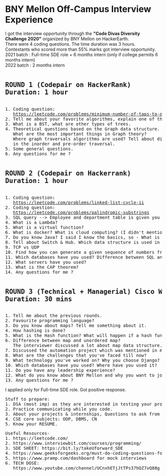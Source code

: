 <h1>BNY Mellon Off-Campus Interview Experience</h1> 
I got the interview opportunity through the <b>"Code Divas Diversity Challenge 2020"</b> organized by BNY Mellon on HackerEarth.<br>
There were 4 coding questions. The time duration was 3 hours.<br>Contestants who scored more than 55% marks got interview opportunity.<br>2021 batch : Full-time SDE role + 6 months intern (only if college permits 6 months intern)<br>2022 batch : 2 months intern
<pre>
<h2>ROUND 1 (Codepair on HackerRank) <br>Duration: 1 hour </h2>
1. Coding question: 
   <a href="https://leetcode.com/problems/minimum-number-of-taps-to-open-to-water-a-garden/">https://leetcode.com/problems/minimum-number-of-taps-to-open-to-water-a-garden/</a>
2. Tell me about your favorite algorithms, explain one of them, and write the code for the same.
3. What is a BST, what are other types of trees.
4. Theoretical questions based on the Graph data structure. 
   What are the most important things in Graph theory?
   Where graph traversals algorithms are used? Tell about different traversal algorithms and write the order of printing of nodes 
   in the inorder and pre-order traversal.
5. Some general questions.
6. Any questions for me ?
</pre>
<pre>
<h2>ROUND 2 (Codepair on Hackerrank)<br>Duration: 1 hour</h2>
1. Coding question: 
   <a href="https://leetcode.com/problems/linked-list-cycle-ii">https://leetcode.com/problems/linked-list-cycle-ii</a>
2. Coding question:
   <a href="https://leetcode.com/problems/palindromic-substrings">https://leetcode.com/problems/palindromic-substrings</a>
3. SQL query --> Employee and department table is given you need to find the salary of employees in each department
4. What is a Lambda?
5. What is a virtual function?
6. What is docker? What is cloud computing? (I didn't mention these in my resume)
7. Do you know Java? I said I know the basics, so - What is the entry point of a code in Java? Tell the syntax? Why main is static?
8. Tell about Switch & Hub. Which data structure is used in switches?
9. TCP vs UDP
10. Find how you can generate a given sequence of numbers from the BST shown on the whiteboard.
11. Which databases have you used? Difference between SQL and NoSQL.
12. What servers have you used?
13. What is the CAP theorem?
14. Any questions for me ?
</pre>
<pre>
<h2>ROUND 3 (Technical + Managerial) Cisco WebEx<br>Duration: 30 mins</h2>
1. Tell me about the previous rounds.
2. Favourite programming language?
3. Do you know about maps? Tell me something about it.
4. How hashing is done?
5. What is the Hash function? What will happen if a hash function returns 1 always?
6. Difference between map and unordered map?
   The interviewer discussed a lot about map data structure.
7. Discussed the automation project which was mentioned in my resume.  
8. What are the challenges that you've faced till now?
9. What technology you've worked on? Why you choose Django? What is ORM?
10. Which databases have you used? Where have you used it?
11. Do you have any leadership experience?
12. What do you know about BNY Mellon and why you want to join it?
13. Any questions for me ?  
</pre>

I applied only for Full-time SDE role. 
Got positive response.
<pre>
Stuff to prepare:
1. DSA (most imp) as they are interested in testing your problem-solving skills.
2. Practice communicating while you code.
3. About your projects & internships, Questions to ask from the interviewer.
4. CSE core subjects: OOP, DBMS, CN
5. Know your RESUME.
</pre>
<pre>
Useful Resources-
1. https://leetcode.com/
2. https://www.interviewbit.com/courses/programming/
3. SDE SHEET: https://bit.ly/takeUforward_SDE
4. https://www.geeksforgeeks.org/must-do-coding-questions-for-companies-like-amazon-microsoft-adobe/
5. https://www.pramp.com/dashboard for mock interviews
6. TECH DOSE:
   https://www.youtube.com/channel/UCnxhETjJtTPs37hOZ7vQ88g
</pre>

